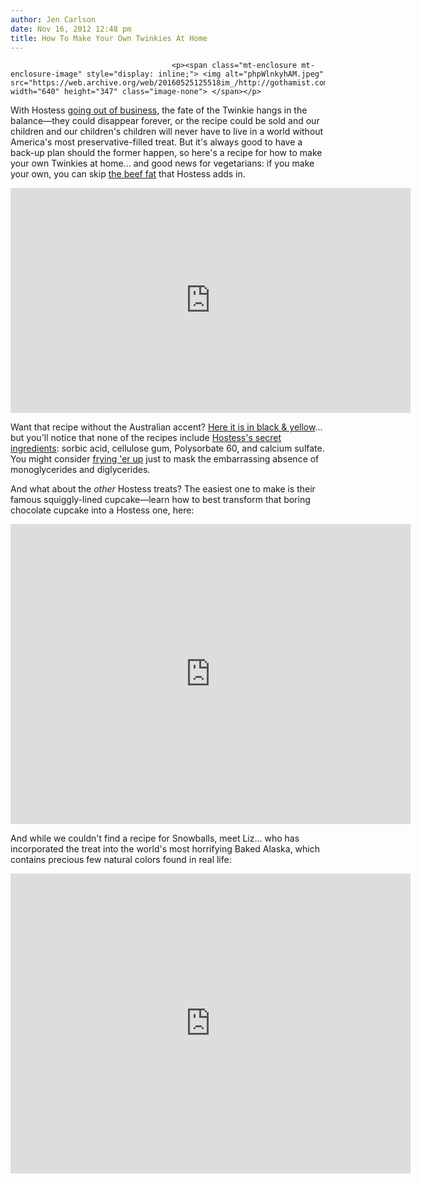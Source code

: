 ```yaml
---
author: Jen Carlson
date: Nov 16, 2012 12:48 pm
title: How To Make Your Own Twinkies At Home
---
```


	
										<p><span class="mt-enclosure mt-enclosure-image" style="display: inline;"> <img alt="phpWlnkyhAM.jpeg" src="https://web.archive.org/web/20160525125518im_/http://gothamist.com/attachments/arts_jen/phpWlnkyhAM.jpeg" width="640" height="347" class="image-none"> </span></p>

<p>With Hostess <a href="https://web.archive.org/web/20160525125518/http://gothamist.com/2012/11/16/whither_twinkies_1.php">going out of business</a>, the fate of the Twinkie hangs in the balance&#x2014;they could disappear forever, or the recipe could be sold and our children and our children&apos;s children will never have to live in a world without America&apos;s most preservative-filled treat. But it&apos;s always good to have a back-up plan should the former happen, so here&apos;s a recipe for how to make your own Twinkies at home... and good news for vegetarians: if you make your own, you can skip <a href="https://web.archive.org/web/20160525125518/http://webecoist.momtastic.com/2011/05/09/12-seemingly-vegan-vegetarian-foods-that-really-arent/">the beef fat</a> that Hostess adds in.</p>

<p><iframe width="640" height="360" src="https://web.archive.org/web/20160525125518if_/http://www.youtube.com/embed/zGKsWrpsKtI" frameborder="0" allowfullscreen></iframe></p>

<p>Want that recipe without the Australian accent? <a href="https://web.archive.org/web/20160525125518/http://www.topsecretrecipes.com/Hostess-Twinkie-Recipe.html">Here it is in black &amp; yellow</a>... but you&apos;ll notice that none of the recipes include <a href="https://web.archive.org/web/20160525125518/http://science.howstuffworks.com/innovation/edible-innovations/twinkie1.htm">Hostess&apos;s secret ingredients</a>: sorbic acid, cellulose gum, Polysorbate 60, and calcium sulfate. You might consider <a href="https://web.archive.org/web/20160525125518/http://abcnews.go.com/GMA/Recipes/story?id=125755&amp;page=1">frying &apos;er up</a> just to mask the embarrassing absence of monoglycerides and diglycerides.</p>

<p>And what about the <em>other</em> Hostess treats? The easiest one to make is their famous squiggly-lined cupcake&#x2014;learn how to best transform that boring chocolate cupcake into a Hostess one, here:</p>

<p><iframe width="640" height="480" src="https://web.archive.org/web/20160525125518if_/http://www.youtube.com/embed/6o6_yTXIhFs" frameborder="0" allowfullscreen></iframe></p>

<p>And while we couldn&apos;t find a recipe for Snowballs, meet Liz... who has incorporated the treat into the world&apos;s most horrifying Baked Alaska, which contains precious few natural colors found in real life: </p>

<p><iframe width="640" height="480" src="https://web.archive.org/web/20160525125518if_/http://www.youtube.com/embed/5FpaeAHZDZ4" frameborder="0" allowfullscreen></iframe></p>					
										
									
				